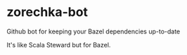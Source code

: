 # zorechka-bot
Github bot for keeping your Bazel dependencies up-to-date

It's like Scala Steward but for Bazel.
